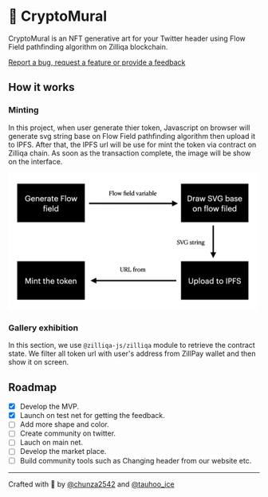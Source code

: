 # 🗿 CryptoMural
CryptoMural is an NFT generative art for your Twitter header using Flow Field pathfinding algorithm on Zilliqa blockchain.

[Report a bug, request a feature or provide a feedback](https://github.com/chunza2542/cryptomural/issues)

## How it works

### Minting

In this project, when user generate thier token, Javascript on browser will generate svg string base on Flow Field pathfinding algorithm then upload it to IPFS. After that, the IPFS url will be use for mint the token via contract on Zilliqa chain. As soon as the transaction complete, the image will be show on the interface. 

<img src="./mint.png" width="500px"/>

### Gallery exhibition

In this section, we use `@zilliqa-js/zilliqa` module to retrieve the contract state. We filter all token url with user's address from ZillPay wallet and then show it on screen.

## Roadmap

- [x] Develop the MVP.
- [x] Launch on test net for getting the feedback.
- [ ] Add more shape and color.
- [ ] Create community on twitter.
- [ ] Lauch on main net.
- [ ] Develop the market place.
- [ ] Build community tools such as Changing header from our website etc.

---

Crafted with 🧡 by [@chunza2542](https://twitter.com/chunza2542) and [@tauhoo_ice](https://twitter.com/tauhoo_ice)
